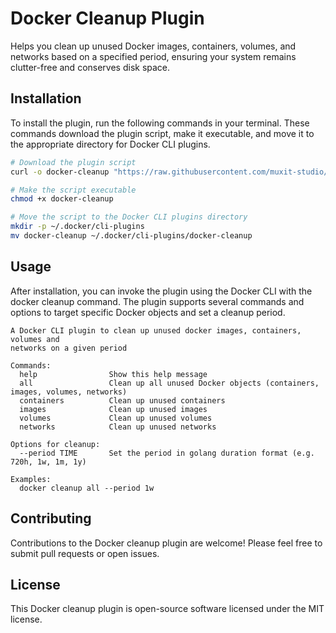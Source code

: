 # Docker Cleanup Plugin

Helps you clean up unused Docker images, containers, volumes, and networks
based on a specified period, ensuring your system remains clutter-free and
conserves disk space.

## Installation

To install the plugin, run the following commands in your terminal. These
commands download the plugin script, make it executable, and move it to the
appropriate directory for Docker CLI plugins.

```bash
# Download the plugin script
curl -o docker-cleanup "https://raw.githubusercontent.com/muxit-studio/docker-cleanup/main/docker-cleanup"

# Make the script executable
chmod +x docker-cleanup

# Move the script to the Docker CLI plugins directory
mkdir -p ~/.docker/cli-plugins
mv docker-cleanup ~/.docker/cli-plugins/docker-cleanup
```

## Usage

After installation, you can invoke the plugin using the Docker CLI with the
docker cleanup command. The plugin supports several commands and options to
target specific Docker objects and set a cleanup period.

```text
A Docker CLI plugin to clean up unused docker images, containers, volumes and
networks on a given period

Commands:
  help                Show this help message
  all                 Clean up all unused Docker objects (containers, images, volumes, networks)
  containers          Clean up unused containers
  images              Clean up unused images
  volumes             Clean up unused volumes
  networks            Clean up unused networks

Options for cleanup:
  --period TIME       Set the period in golang duration format (e.g. 720h, 1w, 1m, 1y)

Examples:
  docker cleanup all --period 1w
```

## Contributing

Contributions to the Docker cleanup plugin are welcome! Please feel free to
submit pull requests or open issues.

## License

This Docker cleanup plugin is open-source software licensed under the MIT
license.
